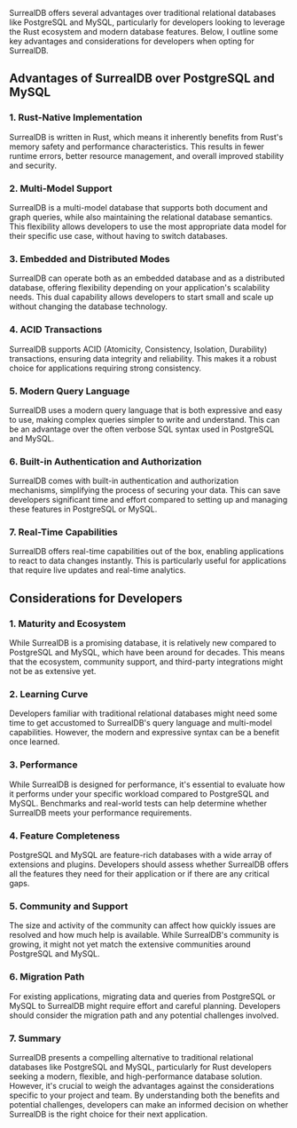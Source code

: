 SurrealDB offers several advantages over traditional relational databases like PostgreSQL and MySQL, particularly for developers looking to leverage the Rust ecosystem and modern database features. Below, I outline some key advantages and considerations for developers when opting for SurrealDB.

## Advantages of SurrealDB over PostgreSQL and MySQL

### 1. Rust-Native Implementation
SurrealDB is written in Rust, which means it inherently benefits from Rust's memory safety and performance characteristics. This results in fewer runtime errors, better resource management, and overall improved stability and security.

### 2. Multi-Model Support
SurrealDB is a multi-model database that supports both document and graph queries, while also maintaining the relational database semantics. This flexibility allows developers to use the most appropriate data model for their specific use case, without having to switch databases.

### 3. Embedded and Distributed Modes
SurrealDB can operate both as an embedded database and as a distributed database, offering flexibility depending on your application's scalability needs. This dual capability allows developers to start small and scale up without changing the database technology.

### 4. ACID Transactions
SurrealDB supports ACID (Atomicity, Consistency, Isolation, Durability) transactions, ensuring data integrity and reliability. This makes it a robust choice for applications requiring strong consistency.

### 5. Modern Query Language
SurrealDB uses a modern query language that is both expressive and easy to use, making complex queries simpler to write and understand. This can be an advantage over the often verbose SQL syntax used in PostgreSQL and MySQL.

### 6. Built-in Authentication and Authorization
SurrealDB comes with built-in authentication and authorization mechanisms, simplifying the process of securing your data. This can save developers significant time and effort compared to setting up and managing these features in PostgreSQL or MySQL.

### 7. Real-Time Capabilities
SurrealDB offers real-time capabilities out of the box, enabling applications to react to data changes instantly. This is particularly useful for applications that require live updates and real-time analytics.

## Considerations for Developers

### 1. Maturity and Ecosystem
While SurrealDB is a promising database, it is relatively new compared to PostgreSQL and MySQL, which have been around for decades. This means that the ecosystem, community support, and third-party integrations might not be as extensive yet.

### 2. Learning Curve
Developers familiar with traditional relational databases might need some time to get accustomed to SurrealDB's query language and multi-model capabilities. However, the modern and expressive syntax can be a benefit once learned.

### 3. Performance
While SurrealDB is designed for performance, it's essential to evaluate how it performs under your specific workload compared to PostgreSQL and MySQL. Benchmarks and real-world tests can help determine whether SurrealDB meets your performance requirements.

### 4. Feature Completeness
PostgreSQL and MySQL are feature-rich databases with a wide array of extensions and plugins. Developers should assess whether SurrealDB offers all the features they need for their application or if there are any critical gaps.

### 5. Community and Support
The size and activity of the community can affect how quickly issues are resolved and how much help is available. While SurrealDB's community is growing, it might not yet match the extensive communities around PostgreSQL and MySQL.

### 6. Migration Path
For existing applications, migrating data and queries from PostgreSQL or MySQL to SurrealDB might require effort and careful planning. Developers should consider the migration path and any potential challenges involved.

### 7. Summary
SurrealDB presents a compelling alternative to traditional relational databases like PostgreSQL and MySQL, particularly for Rust developers seeking a modern, flexible, and high-performance database solution. However, it's crucial to weigh the advantages against the considerations specific to your project and team. By understanding both the benefits and potential challenges, developers can make an informed decision on whether SurrealDB is the right choice for their next application.
